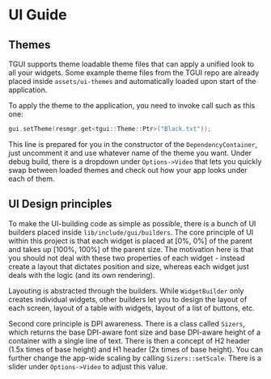 # UI Guide

## Themes

TGUI supports theme loadable theme files that can apply a unified look to all your widgets. Some example theme files from the TGUI repo are already placed inside `assets/ui-themes` and automatically loaded upon start of the application.

To apply the theme to the application, you need to invoke call such as this one:

```cpp
gui.setTheme(resmgr.get<tgui::Theme::Ptr>("Black.txt"));
```

This line is prepared for you in the constructor of the `DependencyContainer`, just uncomment it and use whatever name of the theme you want. Under debug build, there is a dropdown under `Options->Video` that lets you quickly swap between loaded themes and check out how your app looks under each of them.

## UI Design principles

To make the UI-building code as simple as possible, there is a bunch of UI builders placed inside `lib/include/gui/builders`. The core principle of UI within this project is that each widget is placed at [0%, 0%] of the parent and takes up [100%, 100%] of the parent size. The motivation here is that you should not deal with these two properties of each widget - instead create a layout that dictates position and size, whereas each widget just deals with the logic (and its own rendering).

Layouting is abstracted through the builders. While `WidgetBuilder` only creates individual widgets, other builders let you to design the layout of each screen, layout of a table with widgets, layout of a list of buttons, etc.

Second core principle is DPI awareness. There is a class called `Sizers`, which returns the base DPI-aware font size and base DPI-aware height of a container with a single line of text. There is then a concept of H2 header (1.5x times of base height) and H1 header (2x times of base height). You can further change the app-wide scaling by calling `Sizers::setScale`. There is a slider under `Options->Video` to adjust this value.
